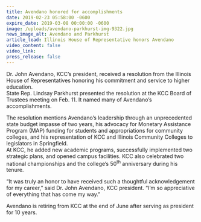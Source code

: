 ```yaml
---
title: Avendano honored for accomplishments
date: 2019-02-23 05:58:00 -0600
expire_date: 2019-03-08 00:00:00 -0600
image: /uploads/avendano-parkhurst-img-9322.jpg
news_image_alt: Avendano and Parkhurst
article_lead: Illinois House of Representative honors Avendano
video_content: false
video_link:
press_release: false
---
```


Dr. John Avendano, KCC’s president, received a resolution from the Illinois House of Representatives honoring his commitment and service to higher education.<br>State Rep. Lindsay Parkhurst presented the resolution at the KCC Board of Trustees meeting on Feb. 11. It named many of Avendano’s accomplishments.

The resolution mentions Avendano’s leadership through an unprecedented state budget impasse of two years, his advocacy for Monetary Assistance Program (MAP) funding for students and appropriations for community colleges, and his representation of KCC and Illinois Community Colleges to legislators in Springfield.<br>At KCC, he added new academic programs, successfully implemented two strategic plans, and opened campus facilities. KCC also celebrated two national championships and the college’s 50<sup>th</sup> anniversary during his tenure.

“It was truly an honor to have received such a thoughtful acknowledgement for my career,” said Dr. John Avendano, KCC president. “I’m so appreciative of everything that has come my way.”

Avendano is retiring from KCC at the end of June after serving as president for 10 years.
